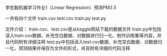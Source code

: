 李宏毅机器学习作业1（Linear Regression）预测PM2.5

一共有四个文件 train.csv test.csv train.py test.py 

文件介绍：
train.csv、test.csv是从kaggle网站下载的数据文件
train.py中包括读入train.csv数据、补充空白数据、对数据进行归一化、制作训练集等内容，并且代码附有详细注释
test.py中包括读入test.csv数据、补充空白数据、对数据归一化、预测结果并保存为文件的形式，并且附有详细的代码注释
